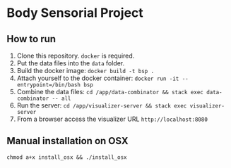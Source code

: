 # Body Sensorial Project

## How to run

1. Clone this repository. `docker` is required.
2. Put the data files into the `data` folder.
3. Build the docker image: `docker build -t bsp .`
4. Attach yourself to the docker container: `docker run -it --entrypoint=/bin/bash bsp`
5. Combine the data files: `cd /app/data-combinator && stack exec data-combinator -- all`
6. Run the server: `cd /app/visualizer-server && stack exec visualizer-server`
7. From a browser access the visualizer URL `http://localhost:8080`

## Manual installation on OSX

`chmod a+x install_osx && ./install_osx`
